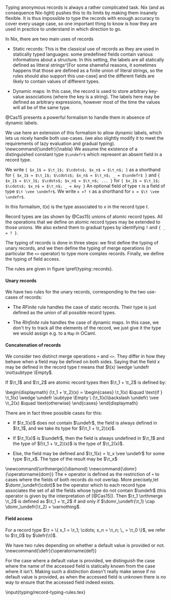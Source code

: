 Typing anonymous records is always a rather complicated task.
Nix (and as consequence Nix-light) pushes this to its limits by making them
insanely flexible.
It is thus impossible to type the records with enough accuracy to cover every
usage case, so one important thing to know is how they are used in practice to
understand in which direction to go.

In Nix, there are two main uses of records

- Static records: This is the classical use of records as they are used in
  statically typed languages: some predefined fields contain various
  informations about a structure.
  In this setting, the labels are all statically defined as litteral
  strings^[For some shameful reasons, it sometimes happens that those are
  defined as a finite union of literal strings, so the rules should also support
  this use-case] and the different fields are likely to contain values of
  different types.

- Dynamic maps: In this case, the record is used to store arbitrary key-value associations
  (where the key is a string).
  The labels here may be defined as arbitrary expressions, however most of the
  time the values will all be of the same type.

@Cas15 presents a powerful formalism to handle them in absence of dynamic
labels.

We use here an extension of this formalism to allow dynamic labels, which lets
us nicely handle both use-cases. (we also slightly modify it to meet the
requirements of lazy evaluation and gradual typing).
\newcommand{\undefr}{\nabla}
We assume the existence of a distinguished constant type `$\undefr$` which
represent an absent field in a record type.

We write `{ $x_1$ = $\τ_1$; $\cdots$; $x_n$ = $\τ_n$; }` as a shorthand for
`{ $x_1$ = $\τ_1$; $\cdots$; $x_n$ = $\τ_n$; _ = $\undefr$ }` and
`{ $x_1$ = $\τ_1$; $\cdots$; $x_n$ = $\τ_n$; ... }` for
`{ $x_1$ = $\τ_1$; $\cdots$; $x_n$ = $\τ_n$; _ = Any }`
An optional field of type `τ` is a field of type `$\τ \vee \undefr$`.
We write `x =? τ` as a shorthand for `x = $\τ \vee \undefr$`.

In this formalism, $t(x)$ is the type associated to $x$ in the record type $t$.

Record types are (as shown by @Cas15) unions of atomic record types.
All the operations that we define on atomic record types may be extended to
those unions.
We also extend them to gradual types by identifying `?` and `{ _ = ? }`.

The typing of records is done in three steps: we first define the typing of
unary records, and we then define the typing of merge operations (in particular
the `<>` operator) to type more complex records. Finally, we define the typing
of field access.

The rules are given in figure \pref{typing::records}.

#### Unary records

We have two rules for the unary records, corresponding to the two use-cases of
records:

- The *RFinite* rule handles the case of static records.
  Their type is just defined as the union of all possible record types.

- The *RInfinite* rule handles the case of dynamic maps. In this case, we don't
  try to track all the elements of the record, we just give it the type we
  would assign e.g. to a `Map` in OCaml.

#### Concatenation of records

We consider two distinct merge operations `+` and `<>`.
They differ in how they behave when a field may be defined on both sides.
Saying that the field $x$ may be defined in the record type $t$ means that
$t(x) \wedge \undefr \not\subtype \Empty$.

If $\τ_1$ and $\τ_2$ are atomic record types then $\τ_1 + \τ_2$ is defined by:

\begin{displaymath}
  (\τ_1 + \τ_2)(x) =
  \begin{cases}
    \τ_1(x) &\quad \text{if } \τ_1(x) \wedge \undefr \subtype \Empty \\
    (\τ_1(x)\backslash \undefr) \vee \τ_2(x) &\quad \text{otherwise}
  \end{cases}
\end{displaymath}

There are in fact three possible cases for this:

- If $\τ_1(x)$ does not contain $\undefr$, the field is always defined in
  $\τ_1$, and we take its type for $(\τ_1 + \τ_2)(x)$.

- If $\τ_1(x)$ is  $\undefr$, then the field is always undefined in $\τ_1$ and
  the type of $(\τ_1 + \τ_2)(x)$ is the type of $\τ_2(x)$.

- Else, the field may be defined and $\τ_1(x) = \τ_x \vee \undefr$ for some
  type $\τ_x$. The type of the result may be $\τ_x$

\newcommand{\orthmerge}{\diamond}
\newcommand{\domr}{\operatorname{dom}}
The $\diamond$ operator is defined as the restriction of `+` to cases where the
fields of both records do not overlap. More precisely,let
$\domr_\undefr(\cdot)$ be the operator which to each record type associates the
set of all the fields whose type do not contain $\undefr$ (this operator is
given by the interpretation of [@Cas15]). Then $\τ_1 \orthmerge \τ_2$ is
defined as $\τ_1 + \τ_2$ if and only if $\domr_\undefr(\τ_1) \cap
\domr_\undefr(\τ_2) = \varnothing$.

#### Field access

For a record type $\τ = \{ x_1 = \τ_1; \cdots; x_n = \τ_n; \_ = \τ_0 \}$, we
refer to $\τ_0$ by $\defr(\τ)$.

We have two rules depending on whether a default value is provided or not.
\newcommand{\defr}{\operatorname{def}}

For the case where a default value is provided, we distinguish the case where
the name of the accessed field is statically known from the case where it isn't.
Making such a distinction doesn't really make sense if no default value is
provided, as when the accessed field is unknown there is no way to ensure that
the accessed field indeed exists.

\input{typing/record-typing-rules.tex}
